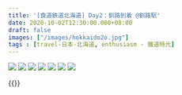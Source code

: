 ```yaml
---
title: '[食道鉄道北海道] Day2：釧路到着 @釧路駅'
date: 2020-10-02T12:30:00.000+08:00
draft: false
images: ["/images/hokkaido2o.jpg"]
tags : [travel-日本-北海道, enthusiasm - 鐵道時光]
---
```




![](/images/hokkaido2o1.jpg)
![](/images/hokkaido2o2.jpg)
![](/images/hokkaido2o3.jpg)
![](/images/hokkaido2o.jpg)
![](/images/hokkaido2o4.jpg)
![](/images/hokkaido2o5.jpg)
![](/images/hokkaido2o6.jpg)


  
  
  
{{<hokkaido>}}
